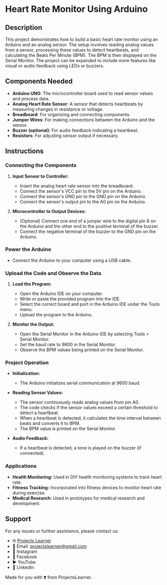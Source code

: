 # Heart Rate Monitor Using Arduino

## Description

This project demonstrates how to build a basic heart rate monitor using an Arduino and an analog sensor. The setup involves reading analog values from a sensor, processing these values to detect heartbeats, and calculating the Beats Per Minute (BPM). The BPM is then displayed on the Serial Monitor. The project can be expanded to include more features like visual or audio feedback using LEDs or buzzers.

## Components Needed

- **Arduino UNO**: The microcontroller board used to read sensor values and process data.
- **Analog Heart Rate Sensor**: A sensor that detects heartbeats by measuring changes in resistance or voltage.
- **Breadboard**: For organizing and connecting components.
- **Jumper Wires**: For making connections between the Arduino and the sensor.
- **Buzzer (optional)**: For audio feedback indicating a heartbeat.
- **Resistors**: For adjusting sensor output if necessary.



## Instructions

### Connecting the Components

1. **Input Sensor to Controller:**
   - Insert the analog heart rate sensor into the breadboard.
   - Connect the sensor's VCC pin to the 5V pin on the Arduino.
   - Connect the sensor's GND pin to the GND pin on the Arduino.
   - Connect the sensor's output pin to the A0 pin on the Arduino.

2. **Microcontroller to Output Devices:**
   - (Optional) Connect one end of a jumper wire to the digital pin 8 on the Arduino and the other end to the positive terminal of the buzzer.
   - Connect the negative terminal of the buzzer to the GND pin on the Arduino.

### Power the Arduino

- Connect the Arduino to your computer using a USB cable.

### Upload the Code and Observe the Data

1. **Load the Program:**
   - Open the Arduino IDE on your computer.
   - Write or paste the provided program into the IDE.
   - Select the correct board and port in the Arduino IDE under the Tools menu.
   - Upload the program to the Arduino.

2. **Monitor the Output:**
   - Open the Serial Monitor in the Arduino IDE by selecting Tools > Serial Monitor.
   - Set the baud rate to 9600 in the Serial Monitor.
   - Observe the BPM values being printed on the Serial Monitor.

### Project Operation

- **Initialization:**
  - The Arduino initializes serial communication at 9600 baud.

- **Reading Sensor Values:**
  - The sensor continuously reads analog values from pin A0.
  - The code checks if the sensor values exceed a certain threshold to detect a heartbeat.
  - When a heartbeat is detected, it calculates the time interval between beats and converts it to BPM.
  - The BPM value is printed on the Serial Monitor.

- **Audio Feedback:**
  - If a heartbeat is detected, a tone is played on the buzzer (if connected).

### Applications

- **Health Monitoring:** Used in DIY health monitoring systems to track heart rate.
- **Fitness Tracking:** Incorporated into fitness devices to monitor heart rate during exercise.
- **Medical Research:** Used in prototypes for medical research and development.

## Support

For any issues or further assistance, please contact us:

- 🌐 [Projects Learner](https://projectslearner.com)
- 📧 Email: projectslearner@gmail.com
- 📸 Instagram
- 📘 Facebook
- ▶️ YouTube
- 📘 LinkedIn

Made for you with ❣️ from ProjectsLearner.